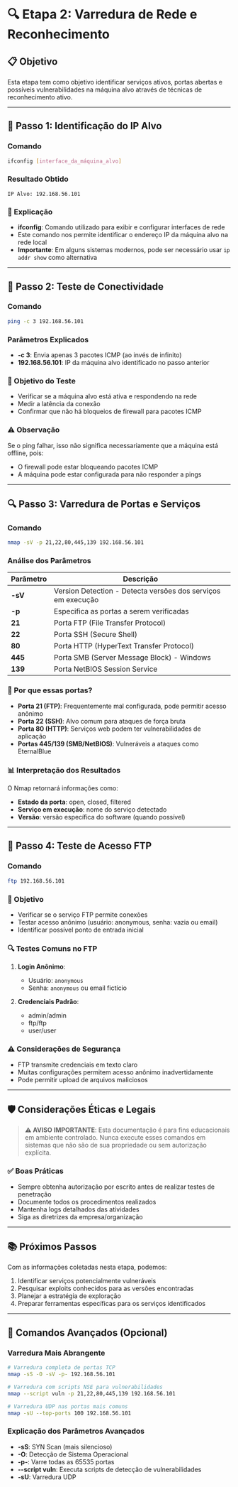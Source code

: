 # 🔍 Etapa 2: Varredura de Rede e Reconhecimento

## 📋 Objetivo

Esta etapa tem como objetivo identificar serviços ativos, portas abertas e possíveis vulnerabilidades na máquina alvo através de técnicas de reconhecimento ativo.

---

## 🎯 Passo 1: Identificação do IP Alvo

### Comando

```bash
ifconfig [interface_da_máquina_alvo]
```

### Resultado Obtido

```
IP Alvo: 192.168.56.101
```

### 📝 Explicação

- **ifconfig**: Comando utilizado para exibir e configurar interfaces de rede
- Este comando nos permite identificar o endereço IP da máquina alvo na rede local
- **Importante**: Em alguns sistemas modernos, pode ser necessário usar `ip addr show` como alternativa

---

## 🔗 Passo 2: Teste de Conectividade

### Comando

```bash
ping -c 3 192.168.56.101
```

### Parâmetros Explicados

- **-c 3**: Envia apenas 3 pacotes ICMP (ao invés de infinito)
- **192.168.56.101**: IP da máquina alvo identificado no passo anterior

### 🎯 Objetivo do Teste

- Verificar se a máquina alvo está ativa e respondendo na rede
- Medir a latência da conexão
- Confirmar que não há bloqueios de firewall para pacotes ICMP

### ⚠️ Observação

Se o ping falhar, isso não significa necessariamente que a máquina está offline, pois:

- O firewall pode estar bloqueando pacotes ICMP
- A máquina pode estar configurada para não responder a pings

---

## 🔍 Passo 3: Varredura de Portas e Serviços

### Comando

```bash
nmap -sV -p 21,22,80,445,139 192.168.56.101
```

### Análise dos Parâmetros

| Parâmetro | Descrição                                                    |
| --------- | ------------------------------------------------------------ |
| **-sV**   | Version Detection - Detecta versões dos serviços em execução |
| **-p**    | Especifica as portas a serem verificadas                     |
| **21**    | Porta FTP (File Transfer Protocol)                           |
| **22**    | Porta SSH (Secure Shell)                                     |
| **80**    | Porta HTTP (HyperText Transfer Protocol)                     |
| **445**   | Porta SMB (Server Message Block) - Windows                   |
| **139**   | Porta NetBIOS Session Service                                |

### 🎯 Por que essas portas?

- **Porta 21 (FTP)**: Frequentemente mal configurada, pode permitir acesso anônimo
- **Porta 22 (SSH)**: Alvo comum para ataques de força bruta
- **Porta 80 (HTTP)**: Serviços web podem ter vulnerabilidades de aplicação
- **Portas 445/139 (SMB/NetBIOS)**: Vulneráveis a ataques como EternalBlue

### 📊 Interpretação dos Resultados

O Nmap retornará informações como:

- **Estado da porta**: open, closed, filtered
- **Serviço em execução**: nome do serviço detectado
- **Versão**: versão específica do software (quando possível)

---

## 📁 Passo 4: Teste de Acesso FTP

### Comando

```bash
ftp 192.168.56.101
```

### 🎯 Objetivo

- Verificar se o serviço FTP permite conexões
- Testar acesso anônimo (usuário: anonymous, senha: vazia ou email)
- Identificar possível ponto de entrada inicial

### 🔍 Testes Comuns no FTP

1. **Login Anônimo**:

   - Usuário: `anonymous`
   - Senha: `anonymous` ou email fictício

2. **Credenciais Padrão**:
   - admin/admin
   - ftp/ftp
   - user/user

### ⚠️ Considerações de Segurança

- FTP transmite credenciais em texto claro
- Muitas configurações permitem acesso anônimo inadvertidamente
- Pode permitir upload de arquivos maliciosos

---

## 🛡️ Considerações Éticas e Legais

> **⚠️ AVISO IMPORTANTE**: Esta documentação é para fins educacionais em ambiente controlado. Nunca execute esses comandos em sistemas que não são de sua propriedade ou sem autorização explícita.

### ✅ Boas Práticas

- Sempre obtenha autorização por escrito antes de realizar testes de penetração
- Documente todos os procedimentos realizados
- Mantenha logs detalhados das atividades
- Siga as diretrizes da empresa/organização

---

## 📚 Próximos Passos

Com as informações coletadas nesta etapa, podemos:

1. Identificar serviços potencialmente vulneráveis
2. Pesquisar exploits conhecidos para as versões encontradas
3. Planejar a estratégia de exploração
4. Preparar ferramentas específicas para os serviços identificados

---

## 🔧 Comandos Avançados (Opcional)

### Varredura Mais Abrangente

```bash
# Varredura completa de portas TCP
nmap -sS -O -sV -p- 192.168.56.101

# Varredura com scripts NSE para vulnerabilidades
nmap --script vuln -p 21,22,80,445,139 192.168.56.101

# Varredura UDP nas portas mais comuns
nmap -sU --top-ports 100 192.168.56.101
```

### Explicação dos Parâmetros Avançados

- **-sS**: SYN Scan (mais silencioso)
- **-O**: Detecção de Sistema Operacional
- **-p-**: Varre todas as 65535 portas
- **--script vuln**: Executa scripts de detecção de vulnerabilidades
- **-sU**: Varredura UDP
